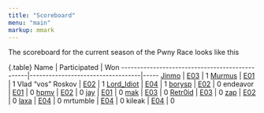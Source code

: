 ```yaml
---
title: "Scoreboard"
menu: "main"
markup: mmark
---
```


The scoreboard for the current season of the Pwny Race looks like this

{.table}
Name                                            | Participated                      | Won
------------------------------------------------|-----------------------------------|-----
[Jinmo](https://twitter.com/jinmo123)           |      [E03](/episodes/episode3/)   |   1
[Murmus](https://twitter.com/MurmusCTF)         |      [E01](/episodes/episode1/)   |   1
Vlad “vos” Roskov                               |      [E02](/episodes/episode2/)   |   1
[Lord_Idiot](https://twitter.com/__lord_idiot)  |      [E04](/episodes/episode4/)   |   1
[borysp](https://twitter.com/boryspop)          |      [E02](/episodes/episode2/)   |   0
endeavor                                        |      [E01](/episodes/episode1/)   |   0
[hpmv](https://twitter.com/rchpmv)              |      [E02](/episodes/episode2/)   |   0
[jay](https://twitter.com/computerality)        |      [E01](/episodes/episode1/)   |   0
[mak](https://twitter.com/maciekkotowicz)       |      [E03](/episodes/episode3/)   |   0
[Retr0id](https://twitter.com/David3141593)     |      [E03](/episodes/episode3/)   |   0
[zap](https://twitter.com/zap_rpisec)           |      [E02](/episodes/episode2/)   |   0
[laxa](https://twitter.com/l4x4)                |      [E04](/episodes/episode4/)   |   0
mrtumble                                        |      [E04](/episodes/episode4/)   |   0
kileak                                          |      [E04](/episodes/episode4/)   |   0
